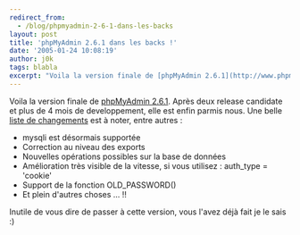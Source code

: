 ```yaml
---
redirect_from:
  - /blog/phpmyadmin-2-6-1-dans-les-backs
layout: post
title: 'phpMyAdmin 2.6.1 dans les backs !'
date: '2005-01-24 10:08:19'
author: j0k
tags: blabla
excerpt: "Voila la version finale de [phpMyAdmin 2.6.1](http://www.phpmyadmin.net/home_page/downloads.php).   Après deux release candidate et plus de 4 mois de developpement, elle est enfin parmis nous.   )   Une belle [liste de changements](http://www.phpmyadmin.net/home_page/downloads.php?relnotes=0) est à noter, entre autres :  \n * mysqli est      …"
---
```


Voila la version finale de [phpMyAdmin 2.6.1](http://www.phpmyadmin.net/home_page/downloads.php).   Après deux release candidate et plus de 4 mois de developpement, elle est enfin parmis nous.      Une belle [liste de changements](http://www.phpmyadmin.net/home_page/downloads.php?relnotes=0) est à noter, entre autres :
 * mysqli est désormais supportée
 * Correction au niveau des exports
 * Nouvelles opérations possibles sur la base de données
 * Amélioration très visible de la vitesse, si vous utilisez : auth_type = 'cookie'
 * Support de la fonction OLD_PASSWORD()
 * Et plein d'autres choses ... !!

Inutile de vous dire de passer à cette version, vous l'avez déjà fait je le sais :)
